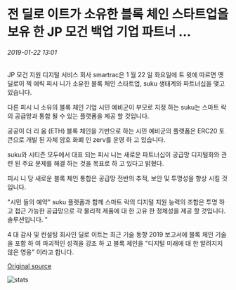 # 전 딜로 이트가 소유한 블록 체인 스타트업을 보유 한 JP 모건 백업 기업 파트너 ...

###### 2019-01-22 13:01

JP 모건 지원 디지털 서비스 회사 smartrac은 1 월 22 일 화요일에 트 윗에 따르면 옛 딜로이 젝 에릭 피시 니가 소유한 블록 체인 스타트업, suku 생태계와 파트너십을 맺고 있습니다.

다른 피시 니 소유의 블록 체인 기업 시민 예비군이 부모로 지정 하는 suku는 스마트 락의 공급망과 통합 될 수 있는 플랫폼을 제공 할 것입니다.

공공이 더 리 움 (ETH) 블록 체인을 기반으로 하는 시민 예비군의 플랫폼은 ERC20 토큰으로 개발 된 자체 암호 화폐 인 zerv를 운영 하 고 있습니다.

suku와 시티즌 모두에서 대표 되는 피시 니는 새로운 파트너십이 공급망 디지털화와 관련 된 주요 문제를 해결 하는 것을 목표로 하 고 있다고 밝혔다.

피시 니 당 새로운 블록 체인 통합은 공급망 전반의 추적, 보안 및 투명성을 향상 시킬 것입니다.

"시민 들의 예약" suku 플랫폼과 함께 스마트 락의 디지털 지원 능력의 조합은 투명 하 고 접근 가능한 공급망으로 각 물리적 제품에 대 한 고유 한 정체성을 제공 할 것입니다. 솔루션입니다. "

4 대 감사 및 컨설팅 회사인 딜로 이트는 최근 기술 동향 2019 보고서에 블록 체인 기술을 포함 하 여 파괴적인 성격을 강조 하 고 블록 체인을 "디지털 미래에 대 한 알려지지 않은 영웅" 이라고 합니다.

[Original source](https://cointelegraph.com/news/jp-morgan-backed-firm-partners-with-blockchain-startup-owned-by-former-deloitte-exec)

![stats](https://c.statcounter.com/11760860/0/a89fa40b/1/ "stats")
